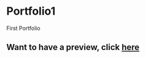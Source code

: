 # Portfolio1
First Portfolio

<h2>Want to have a preview, click <a href ="https://himanshu2408.github.io/Portfolio1/" target="_blank">here</a></h2>
